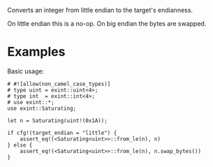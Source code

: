 Converts an integer from little endian to the target's endianness.

On little endian this is a no-op. On big endian the bytes are swapped.

# Examples

Basic usage:

```
# #![allow(non_camel_case_types)]
# type uint = exint::uint<4>;
# type int  = exint::int<4>;
# use exint::*;
use exint::Saturating;

let n = Saturating(uint!(0x1A));

if cfg!(target_endian = "little") {
    assert_eq!(<Saturating<uint>>::from_le(n), n)
} else {
    assert_eq!(<Saturating<uint>>::from_le(n), n.swap_bytes())
}
```
